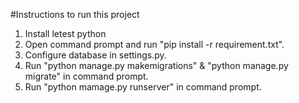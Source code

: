 #Instructions to run this project
1. Install letest python
2. Open command prompt and run "pip install -r requirement.txt".
3. Configure database in settings.py.
4. Run "python manage.py makemigrations" & "python manage.py migrate" in command prompt.
5. Run "python mamage.py runserver" in command prompt.